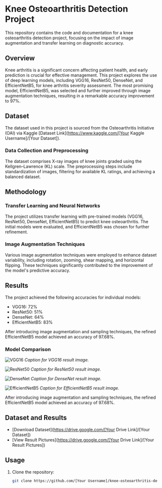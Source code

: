 # Knee Osteoarthritis Detection Project

This repository contains the code and documentation for a knee osteoarthritis detection project, focusing on the impact of image augmentation and transfer learning on diagnostic accuracy.

## Overview

Knee arthritis is a significant concern affecting patient health, and early prediction is crucial for effective management. This project explores the use of deep learning models, including VGG16, ResNet50, DenseNet, and EfficientNetB5, for knee arthritis severity assessment. The most promising model, EfficientNetB5, was selected and further improved through image augmentation techniques, resulting in a remarkable accuracy improvement to 97%.

## Dataset

The dataset used in this project is sourced from the Osteoarthritis Initiative (OAI) via Kaggle [Dataset Link](https://www.kaggle.com/[Your Kaggle Username]/[Your Dataset]).

### Data Collection and Preprocessing

The dataset comprises X-ray images of knee joints graded using the Kellgren–Lawrence (KL) scale. The preprocessing steps include standardization of images, filtering for available KL ratings, and achieving a balanced dataset.

## Methodology

### Transfer Learning and Neural Networks

The project utilizes transfer learning with pre-trained models (VGG16, ResNet50, DenseNet, EfficientNetB5) to predict knee osteoarthritis. The initial models were evaluated, and EfficientNetB5 was chosen for further refinement.

### Image Augmentation Techniques

Various image augmentation techniques were employed to enhance dataset variability, including rotation, zooming, shear mapping, and horizontal flipping. These techniques significantly contributed to the improvement of the model's predictive accuracy.

## Results

The project achieved the following accuracies for individual models:

- VGG16: 72%
- ResNet50: 51%
- DenseNet: 64%
- EfficientNetB5: 83%

After introducing image augmentation and sampling techniques, the refined EfficientNetB5 model achieved an accuracy of 97.68%.

### Model Comparison

![VGG16](images/vgg16_result.png)
*Caption for VGG16 result image.*

![ResNet50](images/resnet50_result.png)
*Caption for ResNet50 result image.*

![DenseNet](images/densenet_result.png)
*Caption for DenseNet result image.*

![EfficientNetB5](images/efficientnetb5_result.png)
*Caption for EfficientNetB5 result image.*

After introducing image augmentation and sampling techniques, the refined EfficientNetB5 model achieved an accuracy of 97.68%.

## Dataset and Results

- [Download Dataset](https://drive.google.com/[Your Drive Link]/[Your Dataset])
- [View Result Pictures](https://drive.google.com/[Your Drive Link]/[Your Result Pictures])

## Usage

1. Clone the repository:

   ```bash
   git clone https://github.com/[Your Username]/knee-osteoarthritis-detection.git
